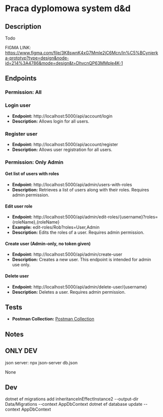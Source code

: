 # Praca dyplomowa system d&d

## Description

Todo

FIGMA LINK: https://www.figma.com/file/3K8swnK4xG7Mmle2jC6Mcn/In%C5%BCynierka-prototyp?type=design&node-id=214%3A4786&mode=design&t=DhvcnQP63MMple4K-1

## Endpoints

### Permission: All

### Login user

- **Endpoint:** http://localhost:5000/api/account/login
- **Description:** Allows login for all users.

### Register user

- **Endpoint:** http://localhost:5000/api/account/register
- **Description:** Allows user registration for all users.

### Permission: Only Admin

#### Get list of users with roles

- **Endpoint:** http://localhost:5000/api/admin/users-with-roles
- **Description:** Retrieves a list of users along with their roles. Requires admin permission.

#### Edit user role

- **Endpoint:** http://localhost:5000/api/admin/edit-roles/{username}?roles={roleName},{roleName}
- **Example:** edit-roles/Rob?roles=User,Admin
- **Description:** Edits the roles of a user. Requires admin permission.

#### Create user (Admin-only, no token given)

- **Endpoint:** http://localhost:5000/api/admin/create-user
- **Description:** Creates a new user. This endpoint is intended for admin use only.

#### Delete user

- **Endpoint:** http://localhost:5000/api/admin/delete-user/{username}
- **Description:** Deletes a user. Requires admin permission.

## Tests

- **Postman Collection:** [Postman Collection](https://github.com/BrainTireFire/Praca-dyplomowa/tree/main/Resource)

## Notes

## ONLY DEV
json server: npx json-server db.json

None

## Dev
dotnet ef migrations add inheritanceInEffectInstance2 --output-dir Data/Migrations --context AppDbContext
dotnet ef database update --context AppDbContext

